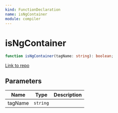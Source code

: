 ```yaml
---
kind: FunctionDeclaration
name: isNgContainer
module: compiler
---
```


# isNgContainer

```ts
function isNgContainer(tagName: string): boolean;
```

[Link to repo](https://github.com/timdeschryver/angular/blob/master/packages/compiler/src/ml_parser/tags.ts#L41-L43)

## Parameters

| Name    | Type     | Description |
| ------- | -------- | ----------- |
| tagName | `string` |             |
